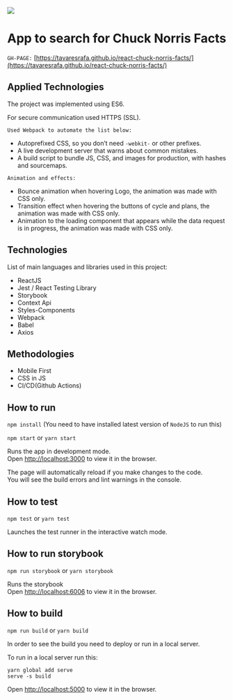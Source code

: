 ![](https://github.com/tavaresrafa/react-chuck-norris-facts/blob/master/src/assets/img/chucknorris_logo.png)

# App to search for Chuck Norris Facts

`GH-PAGE:` [https://tavaresrafa.github.io/react-chuck-norris-facts/](https://tavaresrafa.github.io/react-chuck-norris-facts/)

## Applied Technologies

The project was implemented using ES6.

For secure communication used HTTPS (SSL).

`Used Webpack to automate the list below:`
- Autoprefixed CSS, so you don’t need `-webkit-` or other prefixes.
- A live development server that warns about common mistakes.
- A build script to bundle JS, CSS, and images for production, with hashes and sourcemaps.

`Animation and effects:`
- Bounce animation when hovering Logo, the animation was made with CSS only.
- Transition effect when hovering the buttons of cycle and plans, the animation was made with CSS only.
- Animation to the loading component that appears while the data request is in progress, the animation was made with CSS only.

## Technologies
List of main languages and libraries used in this project:
- ReactJS
- Jest / React Testing Library
- Storybook
- Context Api
- Styles-Components
- Webpack
- Babel
- Axios

## Methodologies
- Mobile First
- CSS in JS
- CI/CD(Github Actions)

## How to run

`npm install` (You need to have installed latest version of `NodeJS` to run this)

`npm start` or `yarn start`

Runs the app in development mode.<br>
Open [http://localhost:3000](http://localhost:3000) to view it in the browser.

The page will automatically reload if you make changes to the code.<br>
You will see the build errors and lint warnings in the console.

## How to test

`npm test` or `yarn test`

Launches the test runner in the interactive watch mode.<br />

## How to run storybook

`npm run storybook` or `yarn storybook`

Runs the storybook<br>
Open [http://localhost:6006](http://localhost:6006) to view it in the browser.

## How to build

`npm run build` or `yarn build`

In order to see the build you need to deploy or run in a local server.

To run in a local server run this:

```
yarn global add serve
serve -s build
```
Open [http://localhost:5000](http://localhost:5000) to view it in the browser.
